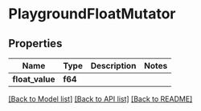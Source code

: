 # PlaygroundFloatMutator

## Properties

Name | Type | Description | Notes
------------ | ------------- | ------------- | -------------
**float_value** | **f64** |  | 

[[Back to Model list]](../README.md#documentation-for-models) [[Back to API list]](../README.md#documentation-for-api-endpoints) [[Back to README]](../README.md)


